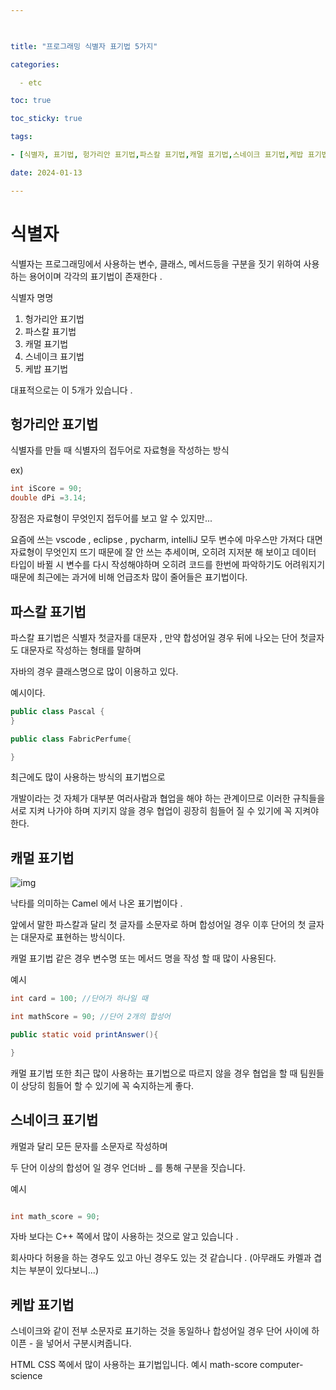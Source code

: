 ```yaml
---

  

title: "프로그래밍 식별자 표기법 5가지"

categories:

  - etc

toc: true

toc_sticky: true

tags:

- [식별자, 표기법, 헝가리안 표기법,파스칼 표기법,캐멀 표기법,스네이크 표기법,케밥 표기법]

date: 2024-01-13

---
```



# 식별자
 


식별자는 프로그래밍에서 사용하는 변수, 클래스, 메서드등을 구분을 짓기 위하여 사용하는 용어이며 
각각의 표기법이 존재한다 . 

식별자 명명
1. 헝가리안 표기법
2. 파스칼 표기법
3. 캐멀 표기법
4. 스네이크 표기법
5. 케밥 표기법 

대표적으로는 이 5개가 있습니다 . 


## 헝가리안 표기법

식별자를 만들 때 식별자의 접두어로 자료형을 작성하는 방식 

ex)
```java
int iScore = 90;
double dPi =3.14;
```
장점은 자료형이 무엇인지 접두어를 보고 알 수 있지만...

요즘에 쓰는 vscode , eclipse , pycharm, intelliJ 
모두 변수에 마우스만 가져다 대면 자료형이 무엇인지 뜨기 때문에 
잘 안 쓰는 추세이며, 
오히려 지저분 해 보이고 
데이터 타입이 바뀔 시 변수를 다시 작성해야하며
오히려 코드를 한번에 파악하기도 어려워지기 때문에 
최근에는 과거에 비해 언급조차 많이 줄어들은 표기법이다.

## 파스칼 표기법
파스칼 표기법은 식별자 첫글자를 대문자 , 만약 합성어일 경우 뒤에 나오는 단어 첫글자도 대문자로 작성하는 형태를 말하며 

자바의 경우 클래스명으로 많이 이용하고 있다. 

예시이다.
```java
public class Pascal {
}

public class FabricPerfume{

}

```
최근에도 많이 사용하는 방식의 표기법으로 

개발이라는 것 자체가 대부분 여러사람과 협업을 해야 하는 관계이므로 이러한 규칙들을 서로 지켜 나가야 하며 
지키지 않을 경우 협업이 굉장히 힘들어 질 수 있기에 꼭 지켜야 한다.

## 캐멀 표기법
![img](https://upload.wikimedia.org/wikipedia/commons/thumb/e/ef/CamelCase.svg/640px-CamelCase.svg.png)

낙타를 의미하는 Camel 에서 나온 표기법이다 . 

앞에서 말한 파스칼과 달리 첫 글자를 소문자로 하며 
합성어일 경우 이후 단어의 첫 글자는 대문자로 표현하는 방식이다.

캐멀 표기법 같은 경우 변수명 또는 메서드 명을 작성 할 때 많이 사용된다.

예시

```java
int card = 100; //단어가 하나일 때 

int mathScore = 90; //단어 2개의 합성어 

public static void printAnswer(){

}

```
캐멀 표기법 또한 최근 많이 사용하는 표기법으로 따르지 않을 경우 협업을 할 때 팀원들이 상당히 힘들어 할 수 있기에 꼭 숙지하는게 좋다.

## 스네이크 표기법

캐멀과 달리 모든 문자를 소문자로 작성하며 

두 단어 이상의 합성어 일 경우 언더바 _ 를 통해 구분을 짓습니다. 

예시
```java

int math_score = 90;  
```

자바 보다는 C++ 쪽에서 많이 사용하는 것으로 알고 있습니다 . 

회사마다 허용을 하는 경우도 있고 아닌 경우도 있는 것 같습니다 . 
(아무래도 카멜과 겹치는 부분이 있다보니...)

## 케밥 표기법

스네이크와 같이 전부 소문자로 표기하는 것을 동일하나 
합성어일 경우 단어 사이에 하이픈 - 을 넣어서 구분시켜줍니다.

 HTML CSS 쪽에서 많이 사용하는 표기법입니다. 
예시
math-score 
computer-science 




